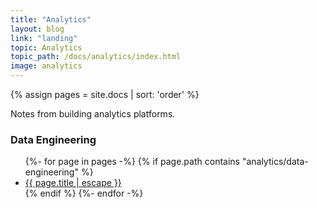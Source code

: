 ```yaml
---
title: "Analytics"
layout: blog
link: "landing"
topic: Analytics
topic_path: /docs/analytics/index.html
image: analytics
---
```

{% assign pages = site.docs | sort: 'order' %}

Notes from building analytics platforms.

### Data Engineering
<ul>
{%- for page in pages -%}
  {% if page.path contains "analytics/data-engineering" %}
    <li>
      <a href="{{ page.url | relative_url }}">
        {{ page.title | escape }}
      </a>
    </li>
  {% endif %}
{%- endfor -%}
</ul>
